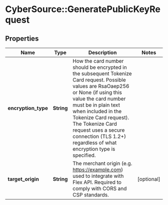 # CyberSource::GeneratePublicKeyRequest

## Properties
Name | Type | Description | Notes
------------ | ------------- | ------------- | -------------
**encryption_type** | **String** | How the card number should be encrypted in the subsequent Tokenize Card request. Possible values are RsaOaep256 or None (if using this value the card number must be in plain text when included in the Tokenize Card request). The Tokenize Card request uses a secure connection (TLS 1.2+) regardless of what encryption type is specified. | 
**target_origin** | **String** | The merchant origin (e.g. https://example.com) used to integrate with Flex API. Required to comply with CORS and CSP standards. | [optional] 


